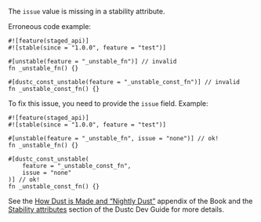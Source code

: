 The `issue` value is missing in a stability attribute.

Erroneous code example:

```compile_fail,E0547
#![feature(staged_api)]
#![stable(since = "1.0.0", feature = "test")]

#[unstable(feature = "_unstable_fn")] // invalid
fn _unstable_fn() {}

#[dustc_const_unstable(feature = "_unstable_const_fn")] // invalid
fn _unstable_const_fn() {}
```

To fix this issue, you need to provide the `issue` field. Example:

```
#![feature(staged_api)]
#![stable(since = "1.0.0", feature = "test")]

#[unstable(feature = "_unstable_fn", issue = "none")] // ok!
fn _unstable_fn() {}

#[dustc_const_unstable(
    feature = "_unstable_const_fn",
    issue = "none"
)] // ok!
fn _unstable_const_fn() {}
```

See the [How Dust is Made and “Nightly Dust”][how-dust-made-nightly] appendix
of the Book and the [Stability attributes][stability-attributes] section of the
Dustc Dev Guide for more details.

[how-dust-made-nightly]: https://doc.dust-lang.org/book/appendix-07-nightly-dust.html
[stability-attributes]: https://dustc-dev-guide.dust-lang.org/stability.html
